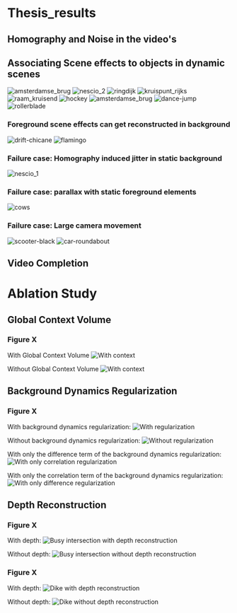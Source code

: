 # Thesis_results

## Homography and Noise in the video's

## Associating Scene effects to objects in dynamic scenes

![amsterdamse_brug](imgs/amsterdamse_brug.gif)
![nescio_2](imgs/nescio_2.gif)
![ringdijk](imgs/ringdijk.gif)
![kruispunt_rijks](imgs/kruispunt_rijks.gif)
![raam_kruisend](imgs/raam_kruisend.gif)
![hockey](imgs/hockey.gif)
![amsterdamse_brug](imgs/.gif)
![dance-jump](imgs/dance-jump.gif)
![rollerblade](imgs/rollerblade.gif)

### Foreground scene effects can get reconstructed in background
![drift-chicane](imgs/drift-chicane.gif)
![flamingo](imgs/flamingo.gif)


### Failure case: Homography induced jitter in static background
![nescio_1](imgs/nescio_1.gif)

### Failure case: parallax with static foreground elements
![cows](imgs/cows.gif)

### Failure case: Large camera movement
![scooter-black](imgs/scooter-black.gif)
![car-roundabout](imgs/car-roundabout.gif)



## Video Completion


# Ablation Study
## Global Context Volume
### Figure X
With Global Context Volume
![With context](imgs/amsterdamse_brug.gif)

Without Global Context Volume
![With context](imgs/amsterdamse_brug_no_att.gif)

## Background Dynamics Regularization
### Figure X
With background dynamics regularization:
![With regularization](imgs/amsterdamse_brug.gif)

Without background dynamics regularization:
![Without regularization](imgs/no_reg.gif)

With only the difference term of the background dynamics regularization:
![With only correlation regularization](imgs/corr_reg.gif)

With only the correlation term of the background dynamics regularization:
![With only difference regularization](imgs/diff_reg.gif)

## Depth Reconstruction
### Figure X
With depth:
![Busy intersection with depth reconstruction](imgs/depth_kruispunt.gif)

Without depth:
![Busy intersection without depth reconstruction](imgs/kruispunt.gif)

### Figure X
With depth:
![Dike with depth reconstruction](imgs/depth_nescio.gif)

Without depth:
![Dike without depth reconstruction](imgs/nescio_2.gif)
